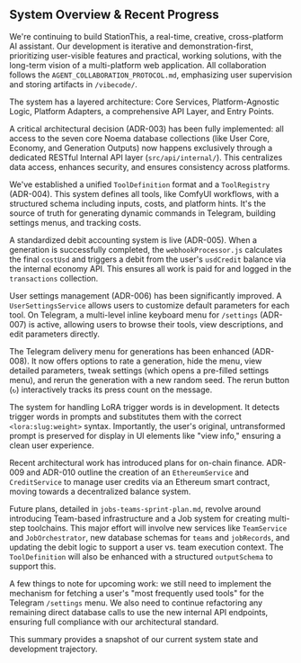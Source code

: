 ## System Overview & Recent Progress

We're continuing to build StationThis, a real-time, creative, cross-platform AI assistant. Our development is iterative and demonstration-first, prioritizing user-visible features and practical, working solutions, with the long-term vision of a multi-platform web application. All collaboration follows the `AGENT_COLLABORATION_PROTOCOL.md`, emphasizing user supervision and storing artifacts in `/vibecode/`.

The system has a layered architecture: Core Services, Platform-Agnostic Logic, Platform Adapters, a comprehensive API Layer, and Entry Points.

A critical architectural decision (ADR-003) has been fully implemented: all access to the seven core Noema database collections (like User Core, Economy, and Generation Outputs) now happens exclusively through a dedicated RESTful Internal API layer (`src/api/internal/`). This centralizes data access, enhances security, and ensures consistency across platforms.

We've established a unified `ToolDefinition` format and a `ToolRegistry` (ADR-004). This system defines all tools, like ComfyUI workflows, with a structured schema including inputs, costs, and platform hints. It's the source of truth for generating dynamic commands in Telegram, building settings menus, and tracking costs.

A standardized debit accounting system is live (ADR-005). When a generation is successfully completed, the `webhookProcessor.js` calculates the final `costUsd` and triggers a debit from the user's `usdCredit` balance via the internal economy API. This ensures all work is paid for and logged in the `transactions` collection.

User settings management (ADR-006) has been significantly improved. A `UserSettingsService` allows users to customize default parameters for each tool. On Telegram, a multi-level inline keyboard menu for `/settings` (ADR-007) is active, allowing users to browse their tools, view descriptions, and edit parameters directly.

The Telegram delivery menu for generations has been enhanced (ADR-008). It now offers options to rate a generation, hide the menu, view detailed parameters, tweak settings (which opens a pre-filled settings menu), and rerun the generation with a new random seed. The rerun button (`↻`) interactively tracks its press count on the message.

The system for handling LoRA trigger words is in development. It detects trigger words in prompts and substitutes them with the correct `<lora:slug:weight>` syntax. Importantly, the user's original, untransformed prompt is preserved for display in UI elements like "view info," ensuring a clean user experience.

Recent architectural work has introduced plans for on-chain finance. ADR-009 and ADR-010 outline the creation of an `EthereumService` and `CreditService` to manage user credits via an Ethereum smart contract, moving towards a decentralized balance system.

Future plans, detailed in `jobs-teams-sprint-plan.md`, revolve around introducing Team-based infrastructure and a Job system for creating multi-step toolchains. This major effort will involve new services like `TeamService` and `JobOrchestrator`, new database schemas for `teams` and `jobRecords`, and updating the debit logic to support a user vs. team execution context. The `ToolDefinition` will also be enhanced with a structured `outputSchema` to support this.

A few things to note for upcoming work: we still need to implement the mechanism for fetching a user's "most frequently used tools" for the Telegram `/settings` menu. We also need to continue refactoring any remaining direct database calls to use the new internal API endpoints, ensuring full compliance with our architectural standard.

This summary provides a snapshot of our current system state and development trajectory. 